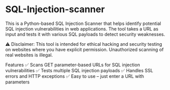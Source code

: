 # SQL-Injection-scanner


This is a Python-based SQL Injection Scanner that helps identify potential SQL injection vulnerabilities in web applications. The tool takes a URL as input and tests it with various SQL payloads to detect security weaknesses.

⚠ Disclaimer: This tool is intended for ethical hacking and security testing on websites where you have explicit permission. Unauthorized scanning of real websites is illegal.

Features
✅ Scans GET parameter-based URLs for SQL injection vulnerabilities
✅ Tests multiple SQL injection payloads
✅ Handles SSL errors and HTTP exceptions
✅ Easy to use – just enter a URL with parameters

